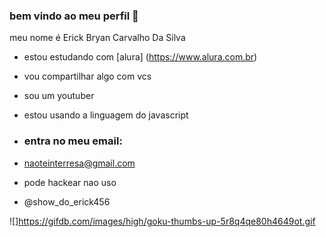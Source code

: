 ### bem vindo ao meu perfil 💙

meu nome é Erick Bryan Carvalho Da Silva

- estou estudando com [alura] (https://www.alura.com.br)
- vou compartilhar algo com vcs
- sou um youtuber
- estou usando a linguagem do javascript

- ### entra no meu email:

- naoteinterresa@gmail.com

- pode hackear nao uso
- @show_do_erick456

![]https://gifdb.com/images/high/goku-thumbs-up-5r8q4qe80h4649ot.gif
